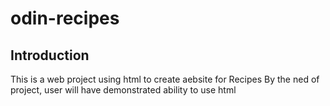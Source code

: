 # odin-recipes
## Introduction
This is a web project using html to create  aebsite for Recipes
By the ned of project, user will have demonstrated ability to use html